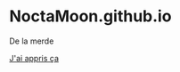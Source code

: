 # NoctaMoon.github.io
De la merde
<!DOCTYPE html>
<html> 
<head>
<metacharset="utf-8"/>
<title>Ce que j'ai appris à faire en SNT.</title>
</head>
<body>
<A href=https://www.youtube.com/watch?v=dQw4w9WgXcQ>J'ai appris ça</A>
</body>
</html>
